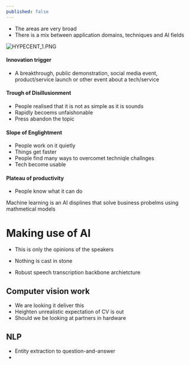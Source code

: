 ```yaml
---
published: false
---
```

- The areas are very broad
- There is a mix between application domains, techniques and AI fields


![HYPECENT_1.PNG]({{site.baseurl}}/img/HYPECENT_1.PNG)

#### Innovation trigger
- A breakthrough, public demonstration, social media event, product/service launch or other event about a tech/service

#### Trough of Disillusionment
- People realised that it is not as simple as it is sounds
- Rapidly becoems unfaishonable
- Press abandon the topic

#### Slope of Englightment
- People work on it quietly
- Things get faster
- People find many ways to overcomet techniqle challnges
- Tech become usable

#### Plateau of productivity
- People know what it can do

Machine learning is an AI displines that solve business probelms using mathmetical models


# Making use of AI

- This is only the opinions of the speakers
- Nothing is cast in stone

- Robust speech transcription backbone archietcture

## Computer vision work

-  We are looking it deliver this
- Heighten unrealistic expectation of CV is out
- Should we be looking at partners in hardware

## NLP
- Entity extraction to question-and-answer
-
